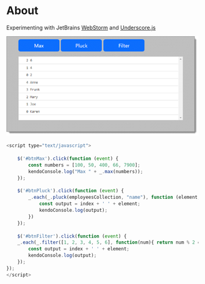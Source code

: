 # About

Experimenting with JetBrains [WebStorm](https://www.jetbrains.com/webstorm/) and [Underscore.js](https://underscorejs.org/#)

![](assets/kendo1.png)

```javascript
<script type="text/javascript">

    $('#btnMax').click(function (event) {
        const numbers = [100, 50, 400, 66, 7900];
        kendoConsole.log("Max " + _.max(numbers));
    });

    $('#btnPluck').click(function (event) {
        _.each(_.pluck(employeesCollection, "name"), function (element, index, list) {
            const output = index + ' ' + element;
            kendoConsole.log(output);
        })
    });

    $('#btnFilter').click(function (event) {
    _.each(_.filter([1, 2, 3, 4, 5, 6], function(num){ return num % 2 == 0; }), function (element, index) {
        const output = index + ' ' + element;
        kendoConsole.log(output);
    });
});
</script>
```